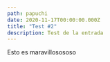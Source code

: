 ```yaml
---
path: papuchi
date: 2020-11-17T00:00:00.000Z
title: "Test #2"
description: Test de la entrada
---
```

Esto es maravillosososo